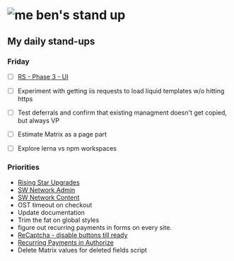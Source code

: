 # ![me](https://avatars2.githubusercontent.com/u/5232044?s=50&v=4) ben's stand up

## My daily stand-ups

### Friday

- [ ] [RS - Phase 3 - UI](https://app.clickup.com/8537154/v/l/li/63072322?pr=12760709)
- [ ] Experiment with getting iis requests to load liquid templates w/o hitting https 
- [ ] Test deferrals and confirm that existing managment doesn't get copied, but always VP
- [ ] Estimate Matrix as a page part
- [ ] Explore lerna vs npm workspaces


### Priorities 
    
- [Rising Star Upgrades](https://app.clickup.com/8537154/v/l/f/27554943?pr=12707202)
- [SW Network Admin](https://app.clickup.com/8537154/v/l/li/54890360?pr=12760709)
- [SW Network Content](https://app.clickup.com/8537154/v/l/li/54892353?pr=12760709)
- OST timeout on checkout
- Update documentation
- Trim the fat on global styles
- figure out recurring payments in forms on every site.
- [ReCaptcha - disable buttons till ready](https://projects.madebyspeak.com/#/tasks/17598281)
- [Recurring Payments in Authorize](https://projects.madebyspeak.com/#/tasks/16411534)
- Delete Matrix values for deleted fields script
